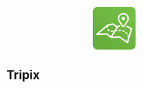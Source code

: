 <p align="center">
<img src="https://github.com/fifi98/TripixPublic/blob/master/screenshots/logo.png?raw=true" alt="" width="100" height="100"/>

<h1>Tripix</h1>

</p>
